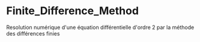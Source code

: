 # Finite_Difference_Method
Resolution numérique d'une équation différentielle d'ordre 2 par la méthode des différences finies
